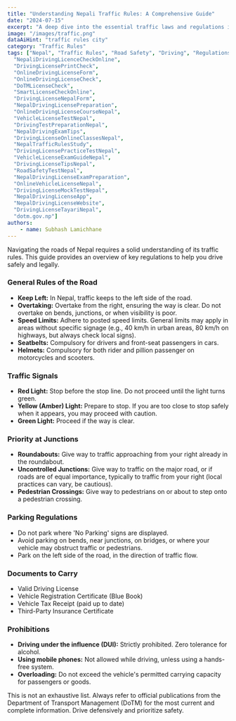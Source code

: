 ```yaml
---
title: "Understanding Nepali Traffic Rules: A Comprehensive Guide"
date: "2024-07-15"
excerpt: "A deep dive into the essential traffic laws and regulations in Nepal that every driver must know. Stay safe and legal on the roads."
image: "/images/traffic.png"
dataAiHint: "traffic rules city"
category: "Traffic Rules"
tags: ["Nepal", "Traffic Rules", "Road Safety", "Driving", "Regulations", "DrivingLicenseNepalOnlineForm",
  "NepaliDrivingLicenceCheckOnline",
  "DrivingLicensePrintCheck",
  "OnlineDrivingLicenseForm",
  "OnlineDrivingLicenseCheck",
  "DoTMLicenseCheck",
  "SmartLicenseCheckOnline",
  "DrivingLicenseNepalForm",
  "NepalDrivingLicensePreparation",
  "OnlineDrivingLicenseCourseNepal",
  "VehicleLicenseTestNepal",
  "DrivingTestPreparationNepal",
  "NepalDrivingExamTips",
  "DrivingLicenseOnlineClassesNepal",
  "NepalTrafficRulesStudy",
  "DrivingLicensePracticeTestNepal",
  "VehicleLicenseExamGuideNepal",
  "DrivingLicenseTipsNepal",
  "RoadSafetyTestNepal",
  "NepalDrivingLicenseExamPreparation",
  "OnlineVehicleLicenseNepal",
  "DrivingLicenseMockTestNepal",
  "NepalDrivingLicenseApp",
  "NepalDrivingLicenseWebsite",
  "DrivingLicenseTayariNepal",
  "dotm.gov.np"]
authors:
    - name: Subhash Lamichhane
---
```


Navigating the roads of Nepal requires a solid understanding of its traffic rules. This guide provides an overview of key regulations to help you drive safely and legally.

### General Rules of the Road

*   **Keep Left:** In Nepal, traffic keeps to the left side of the road.
*   **Overtaking:** Overtake from the right, ensuring the way is clear. Do not overtake on bends, junctions, or when visibility is poor.
*   **Speed Limits:** Adhere to posted speed limits. General limits may apply in areas without specific signage (e.g., 40 km/h in urban areas, 80 km/h on highways, but always check local signs).
*   **Seatbelts:** Compulsory for drivers and front-seat passengers in cars.
*   **Helmets:** Compulsory for both rider and pillion passenger on motorcycles and scooters.

### Traffic Signals

*   **Red Light:** Stop before the stop line. Do not proceed until the light turns green.
*   **Yellow (Amber) Light:** Prepare to stop. If you are too close to stop safely when it appears, you may proceed with caution.
*   **Green Light:** Proceed if the way is clear.

### Priority at Junctions

*   **Roundabouts:** Give way to traffic approaching from your right already in the roundabout.
*   **Uncontrolled Junctions:** Give way to traffic on the major road, or if roads are of equal importance, typically to traffic from your right (local practices can vary, be cautious).
*   **Pedestrian Crossings:** Give way to pedestrians on or about to step onto a pedestrian crossing.

### Parking Regulations

*   Do not park where 'No Parking' signs are displayed.
*   Avoid parking on bends, near junctions, on bridges, or where your vehicle may obstruct traffic or pedestrians.
*   Park on the left side of the road, in the direction of traffic flow.

### Documents to Carry

*   Valid Driving License
*   Vehicle Registration Certificate (Blue Book)
*   Vehicle Tax Receipt (paid up to date)
*   Third-Party Insurance Certificate

### Prohibitions

*   **Driving under the influence (DUI):** Strictly prohibited. Zero tolerance for alcohol.
*   **Using mobile phones:** Not allowed while driving, unless using a hands-free system.
*   **Overloading:** Do not exceed the vehicle's permitted carrying capacity for passengers or goods.

This is not an exhaustive list. Always refer to official publications from the Department of Transport Management (DoTM) for the most current and complete information. Drive defensively and prioritize safety.
